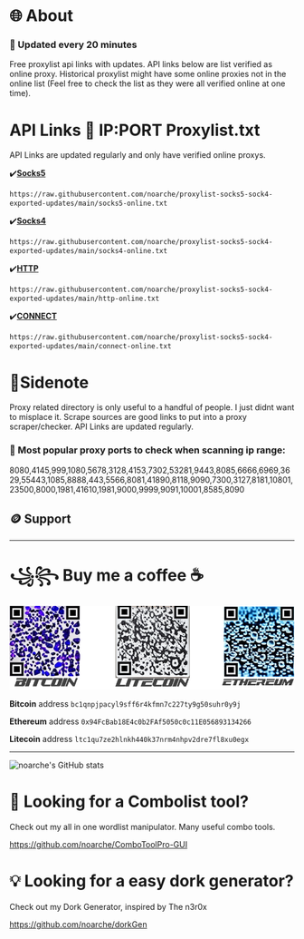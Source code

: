 # 🌐 About

### 💎 Updated every 20 minutes 

Free proxylist api links with updates. API links below are list verified as online proxy. Historical proxylist might have some online proxies not in the online list (Feel free to check the list as they were all verified online at one time).

# API Links 🧬 IP:PORT Proxylist.txt

API Links are updated regularly and only have verified online proxys.  

✔️[**Socks5**](https://raw.githubusercontent.com/noarche/proxylist-socks5-sock4-exported-updates/main/socks5-online.txt)

    https://raw.githubusercontent.com/noarche/proxylist-socks5-sock4-exported-updates/main/socks5-online.txt

✔️[**Socks4**](https://raw.githubusercontent.com/noarche/proxylist-socks5-sock4-exported-updates/main/socks4-online.txt)

    https://raw.githubusercontent.com/noarche/proxylist-socks5-sock4-exported-updates/main/socks4-online.txt
    
✔️[**HTTP**](https://raw.githubusercontent.com/noarche/proxylist-socks5-sock4-exported-updates/main/http-online.txt)

    https://raw.githubusercontent.com/noarche/proxylist-socks5-sock4-exported-updates/main/http-online.txt

✔️[**CONNECT**](https://raw.githubusercontent.com/noarche/proxylist-socks5-sock4-exported-updates/main/connect-online.txt)

    https://raw.githubusercontent.com/noarche/proxylist-socks5-sock4-exported-updates/main/connect-online.txt
    
# 📌Sidenote

Proxy related directory is only useful to a handful of people. I just didnt want to misplace it. Scrape sources are good links to put into a proxy scraper/checker. API Links are updated regularly. 

### 📍 Most popular proxy ports to check when scanning ip range:

8080,4145,999,1080,5678,3128,4153,7302,53281,9443,8085,6666,6969,3629,55443,1085,8888,443,5566,8081,41890,8118,9090,7300,3127,8181,10801,23500,8000,1981,41610,1981,9000,9999,9091,10001,8585,8090


## 🪙 Support


-------------------------------------------------------------------

# ꧁꧂  Buy me a coffee ☕

![qrCode](https://raw.githubusercontent.com/noarche/cd-ripper/main/unrelated-ignore/CryptoQRcodes.png)

**Bitcoin** address `bc1qnpjpacyl9sff6r4kfmn7c227ty9g50suhr0y9j`


**Ethereum** address `0x94FcBab18E4c0b2FAf5050c0c11E056893134266`


**Litecoin** address `ltc1qu7ze2hlnkh440k37nrm4nhpv2dre7fl8xu0egx`



-------------------------------------------------------------------

![noarche's GitHub stats](https://github-readme-stats.vercel.app/api?username=noarche&show_icons=true&theme=transparent)



# 🍭 Looking for a Combolist tool?

Check out my all in one wordlist manipulator. Many useful combo tools. 

https://github.com/noarche/ComboToolPro-GUI

# 💡 Looking for a easy dork generator? 

Check out my Dork Generator, inspired by The n3r0x

https://github.com/noarche/dorkGen
